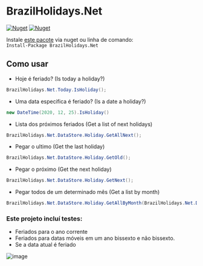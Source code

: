 # BrazilHolidays.Net
[![Nuget](https://img.shields.io/nuget/dt/BrazilHolidays.Net)](https://www.nuget.org/packages/BrazilHolidays.Net)
[![Nuget](https://img.shields.io/nuget/v/BrazilHolidays.Net)](https://www.nuget.org/packages/BrazilHolidays.Net)

 Instale [este pacote](https://www.nuget.org/packages/BrazilHolidays.Net) via nuget ou linha de comando:<br/>
`Install-Package BrazilHolidays.Net`

## Como usar

 - Hoje é feriado? (Is today a holiday?)
```csharp 
BrazilHolidays.Net.Today.IsHoliday(); 
```

- Uma data especifica é feriado? (Is a date a holiday?)
```csharp  
new DateTime(2020, 12, 25).IsHoliday()
```

- Lista dos próximos feriados (Get a list of next holidays)
```csharp  
BrazilHolidays.Net.DataStore.Holiday.GetAllNext();
```

- Pegar o ultimo (Get the last holiday)
```csharp  
BrazilHolidays.Net.DataStore.Holiday.GetOld();
```

- Pegar o próximo (Get the next holiday)
```csharp  
BrazilHolidays.Net.DataStore.Holiday.GetNext();
```

- Pegar todos de um determinado mês (Get a list by month)
```csharp  
BrazilHolidays.Net.DataStore.Holiday.GetAllByMonth(BrazilHolidays.Net.DataStore.Holiday.Months.Dec);
```

### Este projeto incluí testes:
- Feriados para o ano corrente
- Feriados para datas móveis em um ano bissexto e não bissexto.
- Se a data atual é feriado

![image](https://user-images.githubusercontent.com/5353685/97025524-9193e600-152e-11eb-9077-f873e472c43f.png)
